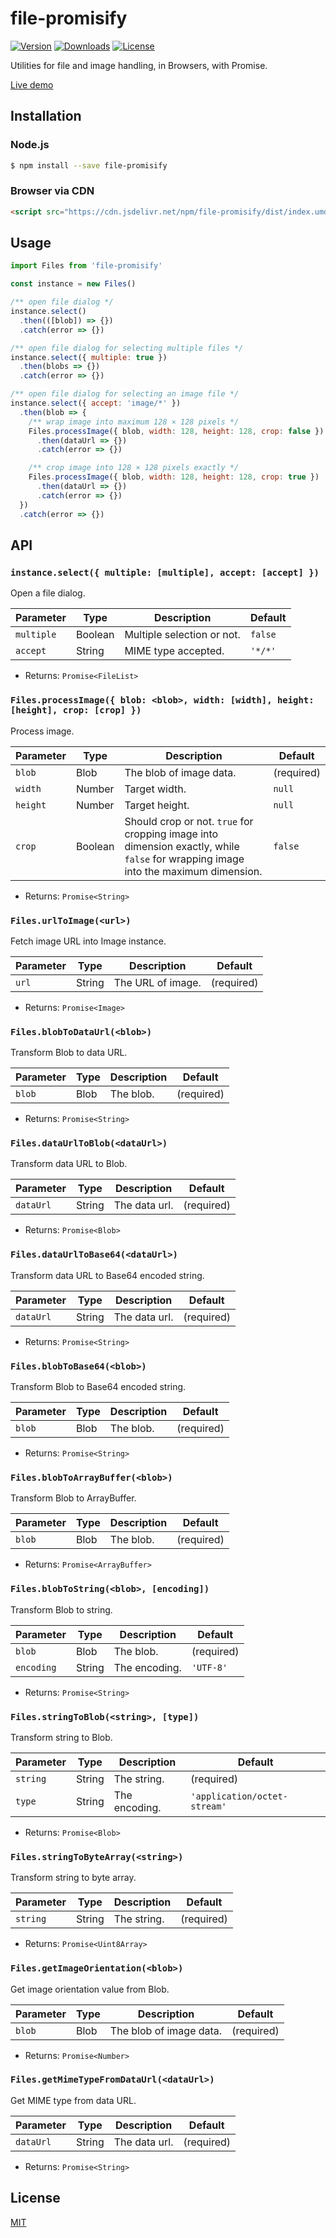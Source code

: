 # file-promisify

[![Version](https://img.shields.io/npm/v/file-promisify.svg)](https://www.npmjs.com/package/file-promisify)
[![Downloads](https://img.shields.io/npm/dm/file-promisify.svg)](https://npmcharts.com/compare/file-promisify?minimal=true)
[![License](https://img.shields.io/npm/l/file-promisify.svg)](https://www.npmjs.com/package/file-promisify)

Utilities for file and image handling, in Browsers, with Promise.

[Live demo](https://open.vales.io/file-promisify/demo.html)

## Installation

### Node.js

```sh
$ npm install --save file-promisify
```

### Browser via CDN

```html
<script src="https://cdn.jsdelivr.net/npm/file-promisify/dist/index.umd.js"></script>
```

## Usage

```js
import Files from 'file-promisify'

const instance = new Files()

/** open file dialog */
instance.select()
  .then(([blob]) => {})
  .catch(error => {})

/** open file dialog for selecting multiple files */
instance.select({ multiple: true })
  .then(blobs => {})
  .catch(error => {})

/** open file dialog for selecting an image file */
instance.select({ accept: 'image/*' })
  .then(blob => {
    /** wrap image into maximum 128 × 128 pixels */
    Files.processImage({ blob, width: 128, height: 128, crop: false })
      .then(dataUrl => {})
      .catch(error => {})

    /** crop image into 128 × 128 pixels exactly */
    Files.processImage({ blob, width: 128, height: 128, crop: true })
      .then(dataUrl => {})
      .catch(error => {})
  })
  .catch(error => {})
```

## API

### `instance.select({ multiple: [multiple], accept: [accept] })`

Open a file dialog.

| Parameter | Type | Description | Default |
| --- | --- | --- | --- |
| `multiple` | Boolean | Multiple selection or not. | `false` |
| `accept` | String | MIME type accepted. | `'*/*'` |

- Returns: `Promise<FileList>`

### `Files.processImage({ blob: <blob>, width: [width], height: [height], crop: [crop] })`

Process image.

| Parameter | Type | Description | Default |
| --- | --- | --- | --- |
| `blob` | Blob | The blob of image data. | (required) |
| `width` | Number | Target width. | `null` |
| `height` | Number | Target height. | `null` |
| `crop` | Boolean | Should crop or not. `true` for cropping image into dimension exactly, while `false` for wrapping image into the maximum dimension. | `false` |

- Returns: `Promise<String>`

### `Files.urlToImage(<url>)`

Fetch image URL into Image instance.

| Parameter | Type | Description | Default |
| --- | --- | --- | --- |
| `url` | String | The URL of image. | (required) |

- Returns: `Promise<Image>`

### `Files.blobToDataUrl(<blob>)`

Transform Blob to data URL.

| Parameter | Type | Description | Default |
| --- | --- | --- | --- |
| `blob` | Blob | The blob. | (required) |

- Returns: `Promise<String>`

### `Files.dataUrlToBlob(<dataUrl>)`

Transform data URL to Blob.

| Parameter | Type | Description | Default |
| --- | --- | --- | --- |
| `dataUrl` | String | The data url. | (required) |

- Returns: `Promise<Blob>`

### `Files.dataUrlToBase64(<dataUrl>)`

Transform data URL to Base64 encoded string.

| Parameter | Type | Description | Default |
| --- | --- | --- | --- |
| `dataUrl` | String | The data url. | (required) |

- Returns: `Promise<String>`

### `Files.blobToBase64(<blob>)`

Transform Blob to Base64 encoded string.

| Parameter | Type | Description | Default |
| --- | --- | --- | --- |
| `blob` | Blob | The blob. | (required) |

- Returns: `Promise<String>`

### `Files.blobToArrayBuffer(<blob>)`

Transform Blob to ArrayBuffer.

| Parameter | Type | Description | Default |
| --- | --- | --- | --- |
| `blob` | Blob | The blob. | (required) |

- Returns: `Promise<ArrayBuffer>`

### `Files.blobToString(<blob>, [encoding])`

Transform Blob to string.

| Parameter | Type | Description | Default |
| --- | --- | --- | --- |
| `blob` | Blob | The blob. | (required) |
| `encoding` | String | The encoding. | `'UTF-8'` |

- Returns: `Promise<String>`

### `Files.stringToBlob(<string>, [type])`

Transform string to Blob.

| Parameter | Type | Description | Default |
| --- | --- | --- | --- |
| `string` | String | The string. | (required) |
| `type` | String | The encoding. | `'application/octet-stream'` |

- Returns: `Promise<Blob>`

### `Files.stringToByteArray(<string>)`

Transform string to byte array.

| Parameter | Type | Description | Default |
| --- | --- | --- | --- |
| `string` | String | The string. | (required) |

- Returns: `Promise<Uint8Array>`

### `Files.getImageOrientation(<blob>)`

Get image orientation value from Blob.

| Parameter | Type | Description | Default |
| --- | --- | --- | --- |
| `blob` | Blob | The blob of image data. | (required) |

- Returns: `Promise<Number>`

### `Files.getMimeTypeFromDataUrl(<dataUrl>)`

Get MIME type from data URL.

| Parameter | Type | Description | Default |
| --- | --- | --- | --- |
| `dataUrl` | String | The data url. | (required) |

- Returns: `Promise<String>`

## License

[MIT](http://opensource.org/licenses/MIT)
